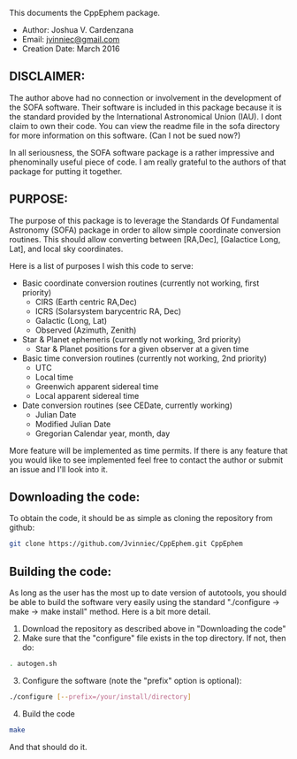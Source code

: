 This documents the CppEphem package.

* Author: Joshua V. Cardenzana
* Email: jvinniec@gmail.com
* Creation Date: March 2016

DISCLAIMER:
----------------------------------------------------------
The author above had no connection or involvement in the
development of the SOFA software. Their software is included
in this package because it is the standard provided by the
International Astronomical Union (IAU). I dont claim to own
their code. You can view the readme file in the sofa directory
for more information on this software. (Can I not be sued now?)

In all seriousness, the SOFA software package is a rather
impressive and phenominally useful piece of code. I am really
grateful to the authors of that package for putting it together.

PURPOSE:
----------------------------------------------------------
The purpose of this package is to leverage the Standards
Of Fundamental Astronomy (SOFA) package in order to allow
simple coordinate conversion routines. This should allow
converting between [RA,Dec], [Galactice Long, Lat], and
local sky coordinates.

Here is a list of purposes I wish this code to serve:
* Basic coordinate conversion routines (currently not working, first priority)
  - CIRS (Earth centric RA,Dec)
  - ICRS (Solarsystem barycentric RA, Dec) 
  - Galactic (Long, Lat) 
  - Observed (Azimuth, Zenith)
* Star & Planet ephemeris (currently not working, 3rd priority)
  - Star & Planet positions for a given observer at a given time
* Basic time conversion routines (currently not working, 2nd priority)
  - UTC
  - Local time
  - Greenwich apparent sidereal time
  - Local apparent sidereal time
* Date conversion routines (see CEDate, currently working)
  - Julian Date
  - Modified Julian Date
  - Gregorian Calendar year, month, day

More feature will be implemented as time permits. If there 
is any feature that you would like to see implemented feel 
free to contact the author or submit an issue and I'll
look into it.

Downloading the code:
----------------------------------------------------------
To obtain the code, it should be as simple as cloning the
repository from github:
```bash
git clone https://github.com/Jvinniec/CppEphem.git CppEphem
```

Building the code:
----------------------------------------------------------
As long as the user has the most up to date version of autotools,
you should be able to build the software very easily using the 
standard "./configure -> make -> make install" method. Here is
a bit more detail.

1. Download the repository as described above in "Downloading the code"
2. Make sure that the "configure" file exists in the top directory. If not, then do:
```bash
. autogen.sh
```
3. Configure the software (note the "prefix" option is optional):
```bash
./configure [--prefix=/your/install/directory]
```
4. Build the code
```bash
make
```

And that should do it.